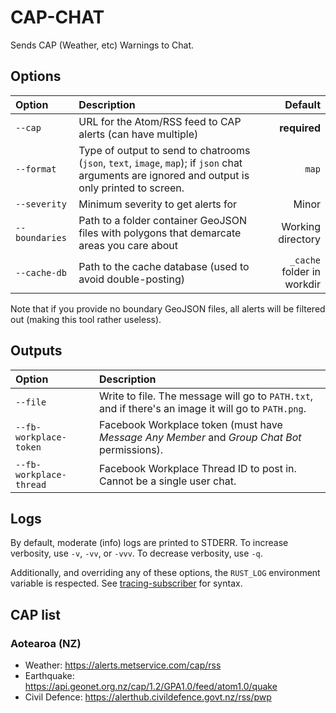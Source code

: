# CAP-CHAT

Sends CAP (Weather, etc) Warnings to Chat.

## Options

|Option|Description|Default|
|:-----|:----------|------:|
|`--cap`|URL for the Atom/RSS feed to CAP alerts (can have multiple)|**required**|
|`--format`|Type of output to send to chatrooms (`json`, `text`, `image`, `map`); if `json` chat arguments are ignored and output is only printed to screen.|`map`|
|`--severity`|Minimum severity to get alerts for|Minor|
|`--boundaries`|Path to a folder container GeoJSON files with polygons that demarcate areas you care about|Working directory|
|`--cache-db`|Path to the cache database (used to avoid double-posting)|`_cache` folder in workdir|

Note that if you provide no boundary GeoJSON files, all alerts will be filtered out (making this tool rather useless).

## Outputs

|Option|Description|
|:-----|:----------|
|`--file`|Write to file. The message will go to `PATH.txt`, and if there's an image it will go to `PATH.png`.|
|`--fb-workplace-token`|Facebook Workplace token (must have _Message Any Member_ and _Group Chat Bot_ permissions).||
|`--fb-workplace-thread`|Facebook Workplace Thread ID to post in. Cannot be a single user chat.||

## Logs

By default, moderate (info) logs are printed to STDERR.
To increase verbosity, use `-v`, `-vv`, or `-vvv`.
To decrease verbosity, use `-q`.

Additionally, and overriding any of these options, the `RUST_LOG` environment variable is respected.
See [tracing-subscriber](https://docs.rs/tracing-subscriber/*/tracing_subscriber/filter/struct.EnvFilter.html) for syntax.

## CAP list

### Aotearoa (NZ)

- Weather: https://alerts.metservice.com/cap/rss
- Earthquake: https://api.geonet.org.nz/cap/1.2/GPA1.0/feed/atom1.0/quake
- Civil Defence: https://alerthub.civildefence.govt.nz/rss/pwp
